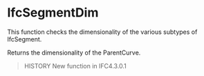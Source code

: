 # IfcSegmentDim

This function checks the dimensionality of the various subtypes of IfcSegment.

Returns the dimensionality of the ParentCurve.

> HISTORY  New function in IFC4.3.0.1
